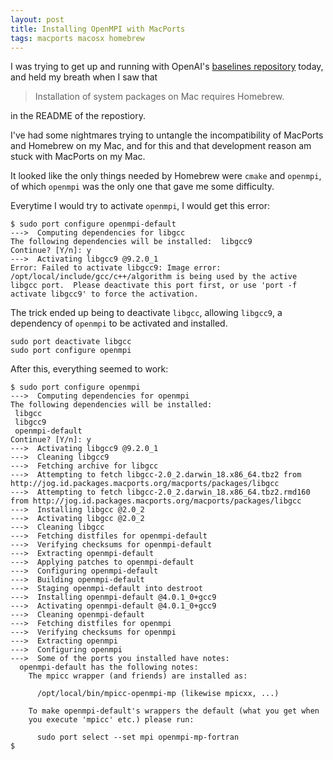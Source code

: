```yaml
---
layout: post
title: Installing OpenMPI with MacPorts
tags: macports macosx homebrew
---
```


I was trying to get up and running with OpenAI's [baselines repository](https://github.com/openai/baselines) today, and held my breath when I saw that 

> Installation of system packages on Mac requires Homebrew.

in the README of the repostiory.

I've had some nightmares trying to untangle the incompatibility of MacPorts and Homebrew on my Mac, and for this and that development reason am stuck with MacPorts on my Mac. 

It looked like the only things needed by Homebrew were `cmake` and `openmpi`, of which `openmpi` was the only one that gave me some difficulty.

Everytime I would try to activate `openmpi`, I would get this error:

```
$ sudo port configure openmpi-default
--->  Computing dependencies for libgcc
The following dependencies will be installed:  libgcc9
Continue? [Y/n]: y
--->  Activating libgcc9 @9.2.0_1
Error: Failed to activate libgcc9: Image error: /opt/local/include/gcc/c++/algorithm is being used by the active libgcc port.  Please deactivate this port first, or use 'port -f activate libgcc9' to force the activation.
```

The trick ended up being to deactivate `libgcc`, allowing `libgcc9`, a dependency of `openmpi` to be activated and installed.

```
sudo port deactivate libgcc
sudo port configure openmpi
```

After this, everything seemed to work:

```
$ sudo port configure openmpi
--->  Computing dependencies for openmpi
The following dependencies will be installed: 
 libgcc
 libgcc9
 openmpi-default
Continue? [Y/n]: y
--->  Activating libgcc9 @9.2.0_1
--->  Cleaning libgcc9
--->  Fetching archive for libgcc
--->  Attempting to fetch libgcc-2.0_2.darwin_18.x86_64.tbz2 from http://jog.id.packages.macports.org/macports/packages/libgcc
--->  Attempting to fetch libgcc-2.0_2.darwin_18.x86_64.tbz2.rmd160 from http://jog.id.packages.macports.org/macports/packages/libgcc
--->  Installing libgcc @2.0_2
--->  Activating libgcc @2.0_2
--->  Cleaning libgcc
--->  Fetching distfiles for openmpi-default
--->  Verifying checksums for openmpi-default
--->  Extracting openmpi-default
--->  Applying patches to openmpi-default
--->  Configuring openmpi-default
--->  Building openmpi-default
--->  Staging openmpi-default into destroot
--->  Installing openmpi-default @4.0.1_0+gcc9
--->  Activating openmpi-default @4.0.1_0+gcc9
--->  Cleaning openmpi-default
--->  Fetching distfiles for openmpi
--->  Verifying checksums for openmpi
--->  Extracting openmpi
--->  Configuring openmpi
--->  Some of the ports you installed have notes:
  openmpi-default has the following notes:
    The mpicc wrapper (and friends) are installed as:
    
      /opt/local/bin/mpicc-openmpi-mp (likewise mpicxx, ...)
    
    To make openmpi-default's wrappers the default (what you get when
    you execute 'mpicc' etc.) please run:
    
      sudo port select --set mpi openmpi-mp-fortran
$
```
